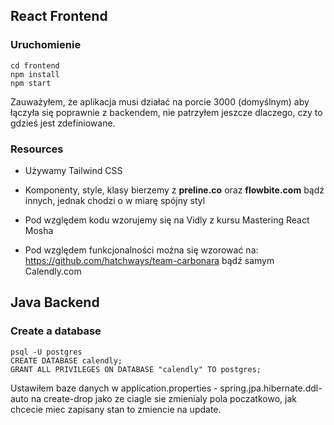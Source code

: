 ## React Frontend

### Uruchomienie

```
cd frontend
npm install
npm start
```

Zauważyłem, że aplikacja musi działać na porcie 3000 (domyślnym) aby łączyła się poprawnie z backendem, nie patrzyłem jeszcze dlaczego, czy to gdzieś jest zdefiniowane.

### Resources

- Używamy Tailwind CSS

- Komponenty, style, klasy bierzemy z <b>preline.co</b> oraz <b>flowbite.com</b> bądź innych, jednak chodzi o w miarę spójny styl

- Pod względem kodu wzorujemy się na Vidly z kursu Mastering React Mosha

- Pod względem funkcjonalności można się wzorować na:
https://github.com/hatchways/team-carbonara
bądź samym Calendly.com

## Java Backend

### Create a database

```
psql -U postgres
CREATE DATABASE calendly;
GRANT ALL PRIVILEGES ON DATABASE "calendly" TO postgres;
```

Ustawiłem baze danych w application.properties - spring.jpa.hibernate.ddl-auto na create-drop jako ze ciagle sie zmienialy pola poczatkowo, jak chcecie miec zapisany stan to zmiencie na update.
